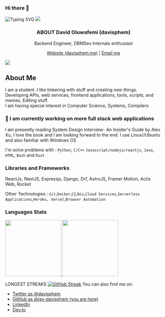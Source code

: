 ### Hi there 👋
![Typing SVG](https://readme-typing-svg.herokuapp.com?lines=Hello%2C+I+am+David%20Oluwafemi)
![](https://hit.yhype.me/github/profile?user_id=57117270)
<p align="center">
  <h3 align="center">ABOUT David Oluwafemi (davisphem)</h3>
  
  <p align="center">
    Backend Engineer, DBMSes Internals enthusiast
    <br />
      
  <p align="center">
      <a href="https://davidoluwafemi.vercel.app" target="_blank">
      Website (davisphem.me)</a> | <a href="mailto:davidoluwafemi178@gmail.com">Email me</a> <br>
      
</p>
</p>

![](https://komarev.com/ghpvc/?username=jay-davisphem)

## About Me
I am a student. I like tinkering with stuff and creating new things.<br>
Developing APIs, web services, frontend applications, tools, scripts, and memes, Editing stuff. <br>
I am having special interest in Computer Science, Systems, Compilers<br>

### 🍎 I am currently working on more full stack web applications<br>
I am presently reading System Design Interview- An Insider's Guide by Alex Xu, I love the book and I am looking forward to the end.
I use Linux//Ubuntu and also familiar with Windows OS

I'm solve problems with : `Python`, `C/C++` `Javascript/nodejs/reactjs`, `Java`, `HTML`, `Bash` and `Rust`

### Libraries and Frameworks
ReactJs, NextJS, Expressjs, Django, Drf, AstroJS, Framer Motion, Actix Web, Rocket


Other Technologies : `Git`,`Docker`,`CI`,`Nix`,`Cloud Services`,`Serverless Applications`,`Heroku, Vercel`,`Browser Automation`
<p>
   
 ### Languages Stats
  <a href="https://github.com/jay-davisphem">
  <img height="180em" src="https://github-readme-stats-git-masterrstaa-rickstaa.vercel.app/api?username=jay-davisphem&show_icons=true&theme=midnight-purple&include_all_commits=true&count_private=true"/> <img height="180em" src="https://github-readme-stats-git-masterrstaa-rickstaa.vercel.app/api/top-langs/?username=jay-davisphem&layout=compact&langs_count=7&theme=midnight-purple"/></a>


  <!--img src="https://stats.milovangudelj.com/api/top-langs?username=jay-davisphem&show_icons=true&locale=en&theme=onedark&layout=compact" alt="ptr1337" /--></p>
LONGEST STREAKS
[![GitHub Streak](http://github-readme-streak-stats.herokuapp.com?user=bovage&theme=blueberry&date_format=M%20j%5B%2C%20Y%5D)](https://git.io/streak-stats)
You can also find me on:
* [Twitter as @davisphem](https://twitter.com/davisphem)
* [GitHub as @jay-davisphem (you are here)](https://github.com/jay-davisphem)
* [LinkedIn](https://linkedin.com/in/davisphem)
* [Dev.to](https://dev.to/davisphem)
